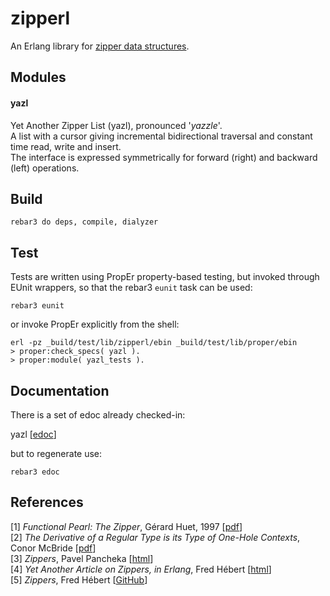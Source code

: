 # zipperl

An Erlang library for [zipper data structures](http://en.wikipedia.org/wiki/Zipper_%28data_structure%29).

## Modules

#### yazl 

Yet Another Zipper List (yazl), pronounced '_yazzle_'.    
A list with a cursor giving incremental bidirectional traversal and constant time read, write and insert.     
The interface is expressed symmetrically for forward (right) and backward (left) operations.     

## Build

`rebar3 do deps, compile, dialyzer`

## Test

Tests are written using PropEr property-based testing, but invoked through EUnit wrappers, so that the rebar3 `eunit` task can be used:

`rebar3 eunit`    

or invoke PropEr explicitly from the shell:

`erl -pz _build/test/lib/zipperl/ebin _build/test/lib/proper/ebin`    
`> proper:check_specs( yazl ).`     
`> proper:module( yazl_tests ).`

## Documentation

There is a set of edoc already checked-in:

yazl \[[edoc](http://rawgit.com/mike-french/zipperl/master/doc/yazl.html)\]

but to regenerate use:

`rebar3 edoc`

## References

\[1\] _Functional Pearl: The Zipper_, Gérard Huet, 1997 \[[pdf](http://yquem.inria.fr/~huet/PUBLIC/zip.pdf)\]    
\[2\] _The Derivative of a Regular Type is its Type of One-Hole Contexts_, Conor McBride \[[pdf](http://strictlypositive.org/diff.pdf)\]    
\[3\] _Zippers_, Pavel Pancheka \[[html](https://pavpanchekha.com/blog/zippers/huet.html)\]    
\[4\] _Yet Another Article on Zippers, in Erlang_, Fred Hébert \[[html](http://ferd.ca/yet-another-article-on-zippers.html)\]    
\[5\] _Zippers_, Fred Hébert \[[GitHub](https://github.com/ferd/zippers)\]



